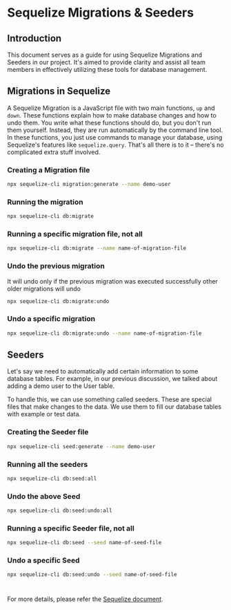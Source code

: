 # Sequelize Migrations & Seeders

## Introduction
This document serves as a guide for using Sequelize Migrations and Seeders in our project. It's aimed to provide clarity and assist all team members in effectively utilizing these tools for database management.

## Migrations in Sequelize
A Sequelize Migration is a JavaScript file with two main functions, `up` and `down`. These functions explain how to make database changes and how to undo them. You write what these functions should do, but you don't run them yourself. Instead, they are run automatically by the command line tool. In these functions, you just use commands to manage your database, using Sequelize's features like `sequelize.query`. That's all there is to it – there's no complicated extra stuff involved.

### Creating a Migration file
```bash
npx sequelize-cli migration:generate --name demo-user
```

### Running the migration
```bash
npx sequelize-cli db:migrate
```

<!-- NODE_ENV="production" npx sequelize-cli db:migrate -->

### Running a specific migration file, not all
```bash
npx sequelize-cli db:migrate --name name-of-migration-file
```

### Undo the previous migration
It will undo only if the previous migration was executed successfully other older migrations will undo
```bash
npx sequelize-cli db:migrate:undo
```

### Undo a specific migration
```bash
npx sequelize-cli db:migrate:undo --name name-of-migration-file
```

## Seeders
Let's say we need to automatically add certain information to some database tables. For example, in our previous discussion, we talked about adding a demo user to the User table.

To handle this, we can use something called seeders. These are special files that make changes to the data. We use them to fill our database tables with example or test data.

### Creating the Seeder file
```bash
npx sequelize-cli seed:generate --name demo-user
```


### Running all the seeders
```bash
npx sequelize-cli db:seed:all
```

### Undo the above Seed
```bash
npx sequelize-cli db:seed:undo:all
```

### Running a specific Seeder file, not all
```bash
npx sequelize-cli db:seed --seed name-of-seed-file
```

### Undo a specific Seed
```bash
npx sequelize-cli db:seed:undo --seed name-of-seed-file
```

#

For more details, please refer the [Sequelize document](https://sequelize.org/docs/v6/other-topics/migrations/).
